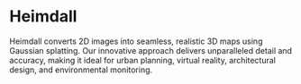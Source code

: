 # Heimdall
Heimdall converts 2D images into seamless, realistic 3D maps using Gaussian splatting. Our innovative approach delivers unparalleled detail and accuracy, making it ideal for urban planning, virtual reality, architectural design, and environmental monitoring.
